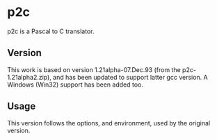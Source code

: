 # p2c
p2c is a Pascal to C translator.

## Version
This work is based on version 1.21alpha-07.Dec.93 (from the p2c-1.21alpha2.zip), and has been updated to support latter gcc version. A Windows (Win32) support has been added too.

## Usage
This version follows the options, and environment, used by the original version.

